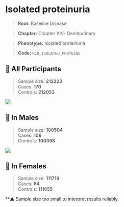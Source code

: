 # Isolated proteinuria

> **Root:** Baseline Disease  

> **Chapter:** Chapter XIV- Genitourinary  

> **Phenotype:** Isolated proteinuria  

> **Code:** `R18_ISOLATED_PROTEINU`

## 🧪 All Participants  
> Sample size: **212223**  
> Cases: **170**  
> Controls: **212053**
<img src="/Disease/Figures/ALL/Incidence/R18_ISOLATED_PROTEINU.png"/>
<CsvTable src="/Disease_Data/ALL/Incidence/COX_R18_ISOLATED_PROTEINU.csv" label="🔍 View full results" />

## 👨 In Males  
> Sample size: **100504**  
> Cases: **106**  
> Controls: **100398**
<img src="/Disease/Figures/Male/Incidence/R18_ISOLATED_PROTEINU.png"/>
<CsvTable src="/Disease_Data/Male/Incidence/COX_R18_ISOLATED_PROTEINU.csv" label="🔍 View full results" />

## 👩 In Females  
> Sample size: **111719**  
> Cases: **64**  
> Controls: **111655**

**⚠️ Sample size too small to interpret results reliably.

